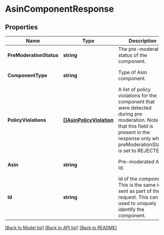 # AsinComponentResponse

## Properties
Name | Type | Description | Notes
------------ | ------------- | ------------- | -------------
**PreModerationStatus** | **string** | The pre-moderation status of the component. | [optional] [default to null]
**ComponentType** | **string** | Type of Asin component. | [optional] [default to null]
**PolicyViolations** | [**[]AsinPolicyViolation**](AsinPolicyViolation.md) | A list of policy violations for the component that were detected during pre moderation. Note that this field is present in the response only when preModerationStatus is set to REJECTED. | [optional] [default to null]
**Asin** | **string** | Pre-moderated Asin Id. | [optional] [default to null]
**Id** | **string** | Id of the component. This is the same id sent as part of the request. This can be used to uniquely identify the component. | [optional] [default to null]

[[Back to Model list]](../README.md#documentation-for-models) [[Back to API list]](../README.md#documentation-for-api-endpoints) [[Back to README]](../README.md)

